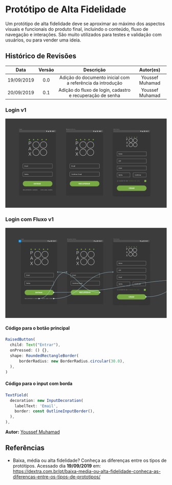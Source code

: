 # Protótipo de Alta Fidelidade

Um protótipo de alta fidelidade deve se aproximar ao máximo dos aspectos visuais e funcionais do produto final, incluindo o conteúdo, fluxo de navegação e interações. São muito utilizados para testes e validação com usuários, ou para vender uma ideia.

## Histórico de Revisões

| Data            | Versão    |              Descrição            |    Autor(es) |
| :--: | :----: | :-------: | :-------: |
|   19/09/2019    |   0.0     |    Adição do documento inicial com a referência da introdução  |      Youssef Muhamad |
|   20/09/2019    |   0.1     |    Adição do fluxo de login, cadastro e recuperação de senha  |      Youssef Muhamad |

### Login v1
<img src="../../../assets/prototipo-alto-nivel/login.png">

### Login com Fluxo v1
<img src="../../../assets/prototipo-alto-nivel/login-fluxo.png">

#### Código para o botão principal
<!-- o JS é só pra deixar colorido -->
```js 
RaisedButton(
  child: Text("Entrar"),
  onPressed: () {},
  shape: RoundedRectangleBorder(
      borderRadius: new BorderRadius.circular(30.0),
  ),
)
```

#### Código para o input com borda
```js
TextField(
  decoration: new InputDecoration(
    labelText: 'Email',
    border: const OutlineInputBorder(),
  ),
),
```

**Autor:** [Youssef Muhamad](https://github.com/youssef-md)

## Referências

- Baixa, média ou alta fidelidade? Conheça as diferenças entre os tipos de protótipos. Acessado dia **19/09/2019** em: <https://dextra.com.br/pt/baixa-media-ou-alta-fidelidade-conheca-as-diferencas-entre-os-tipos-de-prototipos/>
